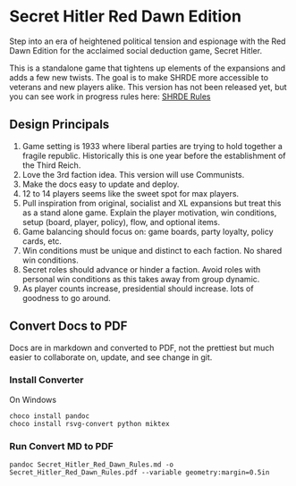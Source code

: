# Secret Hitler Red Dawn Edition
Step into an era of heightened political tension and espionage with the Red Dawn Edition for the acclaimed social deduction game, Secret Hitler.  

This is a standalone game that tightens up elements of the expansions and adds a few new twists.  The goal is to make SHRDE more accessible to veterans and new players alike. This version has not been released yet, but you can see work in progress rules here: [SHRDE Rules](https://github.com/iFreeon/secret-hitler-red-dawn-edition/blob/main/Secret_Hitler_Red_Dawn_Rules.md)

## Design Principals
1. Game setting is 1933 where liberal parties are trying to hold together a fragile republic. Historically this is one year before the establishment of the Third Reich. 
2. Love the 3rd faction idea. This version will use Communists. 
3. Make the docs easy to update and deploy.
4. 12 to 14 players seems like the sweet spot for max players.
5. Pull inspiration from original, socialist and XL expansions but treat this as a stand alone game. Explain the player motivation, win conditions, setup (board, player, policy), flow, and optional items.  
6. Game balancing should focus on: game boards, party loyalty, policy cards, etc.
7. Win conditions must be unique and distinct to each faction.  No shared win conditions.   
8. Secret roles should advance or hinder a faction. Avoid roles with personal win conditions as this takes away from group dynamic. 
9. As player counts increase, presidential should increase. lots of goodness to go around.  


## Convert Docs to PDF
Docs are in markdown and converted to PDF, not the prettiest but much easier to collaborate on, update, and see change in git.

### Install Converter
On Windows
```
choco install pandoc
choco install rsvg-convert python miktex
```

### Run Convert MD to PDF
```
pandoc Secret_Hitler_Red_Dawn_Rules.md -o Secret_Hitler_Red_Dawn_Rules.pdf --variable geometry:margin=0.5in
```
